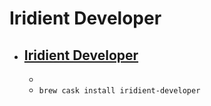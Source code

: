 # Iridient Developer
- [Iridient Developer](https://www.iridientdigital.com/)
  - 
  - 
  - `brew cask install iridient-developer`
